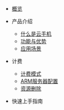 * [概览](/uphone/README.md)
* 产品介绍   <!-- 以下是参考的目录模版，旨在建议产品文档应该包含的内容模块。实际章节划分可根据实际内容进行调整 -->
   * [什么是云手机](/uphone/_whatUphone.md)
   * [功能与优势](/uphone/_function.md)
   * [应用场景](/uphone/_application.md)

* 计费
   * [计费模式](/uphone/price.md#计费模式)
   * [ARM服务器配置](/uphone/price.md#AMR服务器配置)
   * [资源删除](/uphone/price.md#资源删除)


* 快速上手指南
   

